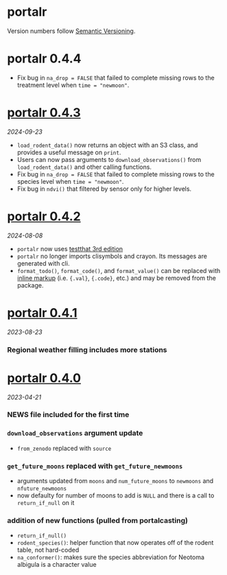 # portalr

Version numbers follow [Semantic Versioning](https://semver.org/).

# portalr 0.4.4

* Fix bug in `na_drop = FALSE` that failed to complete missing rows to the treatment level when `time = "newmoon"`.

# [portalr 0.4.3](https://github.com/weecology/portalr/releases/tag/v0.4.3)
*2024-09-23*

* `load_rodent_data()` now returns an object with an S3 class, and provides a useful message on `print`.
* Users can now pass arguments to `download_observations()` from `load_rodent_data()` and other calling functions.
* Fix bug in `na_drop = FALSE` that failed to complete missing rows to the species level when `time = "newmoon"`.
* Fix bug in `ndvi()` that filtered by sensor only for higher levels.

# [portalr 0.4.2](https://github.com/weecology/portalr/releases/tag/v0.4.2)
*2024-08-08*

* `portalr` now uses [testthat 3rd edition](https://testthat.r-lib.org/articles/third-edition.html)
* `portalr` no longer imports clisymbols and crayon. Its messages are generated with cli.
* `format_todo()`, `format_code()`, and `format_value()` can be replaced with
  [inline markup](https://cli.r-lib.org/articles/usethis-ui.html) (i.e. `{.val}`, `{.code}`, etc.) and
  may be removed from the package.

# [portalr 0.4.1](https://github.com/weecology/portalr/releases/tag/v0.4.1)
*2023-08-23*

### Regional weather filling includes more stations

# [portalr 0.4.0](https://github.com/weecology/portalr/releases/tag/v0.4.0)
*2023-04-21*

### NEWS file included for the first time

### `download_observations` argument update
* `from_zenodo` replaced with `source`

### `get_future_moons` replaced with `get_future_newmoons`
* arguments updated from `moons` and `num_future_moons` to `newmoons` and `nfuture_newmoons`
* now defaulty for number of moons to add is `NULL`  and there is a call to `return_if_null` on it

### addition of new functions (pulled from portalcasting)
* `return_if_null()` 
* `rodent_species()`: helper function that now operates off of the rodent table, not hard-coded
* `na_conformer()`: makes sure the species abbreviation for Neotoma albigula is a character value
